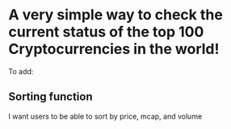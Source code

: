 # A very simple way to check the current status of the top 100 Cryptocurrencies in the world!

To add:
## Sorting function
I want users to be able to sort by price, mcap, and volume